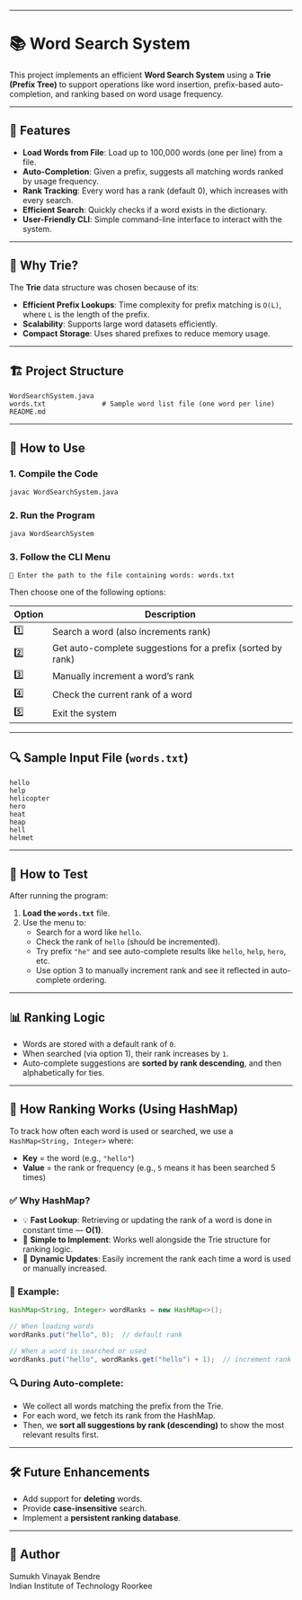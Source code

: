

---

# 📚 Word Search System

This project implements an efficient **Word Search System** using a **Trie (Prefix Tree)** to support operations like word insertion, prefix-based auto-completion, and ranking based on word usage frequency.

---

## 🚀 Features

- **Load Words from File**: Load up to 100,000 words (one per line) from a file.
- **Auto-Completion**: Given a prefix, suggests all matching words ranked by usage frequency.
- **Rank Tracking**: Every word has a rank (default 0), which increases with every search.
- **Efficient Search**: Quickly checks if a word exists in the dictionary.
- **User-Friendly CLI**: Simple command-line interface to interact with the system.

---

## 🧠 Why Trie?

The **Trie** data structure was chosen because of its:

- **Efficient Prefix Lookups**: Time complexity for prefix matching is `O(L)`, where `L` is the length of the prefix.
- **Scalability**: Supports large word datasets efficiently.
- **Compact Storage**: Uses shared prefixes to reduce memory usage.

---

## 🏗️ Project Structure

```
WordSearchSystem.java
words.txt              # Sample word list file (one word per line)
README.md
```

---

## 🔧 How to Use

### 1. Compile the Code

```bash
javac WordSearchSystem.java
```

### 2. Run the Program

```bash
java WordSearchSystem
```

### 3. Follow the CLI Menu

```
📂 Enter the path to the file containing words: words.txt
```

Then choose one of the following options:

| Option | Description |
|--------|-------------|
| 1️⃣    | Search a word (also increments rank) |
| 2️⃣    | Get auto-complete suggestions for a prefix (sorted by rank) |
| 3️⃣    | Manually increment a word’s rank |
| 4️⃣    | Check the current rank of a word |
| 5️⃣    | Exit the system |

---

## 🔍 Sample Input File (`words.txt`)

```
hello
help
helicopter
hero
heat
heap
hell
helmet
```

---

## 🧪 How to Test

After running the program:

1. **Load the `words.txt`** file.
2. Use the menu to:
   - Search for a word like `hello`.
   - Check the rank of `hello` (should be incremented).
   - Try prefix `"he"` and see auto-complete results like `hello`, `help`, `hero`, etc.
   - Use option 3 to manually increment rank and see it reflected in auto-complete ordering.

---

## 📊 Ranking Logic

- Words are stored with a default rank of `0`.
- When searched (via option 1), their rank increases by `1`.
- Auto-complete suggestions are **sorted by rank descending**, and then alphabetically for ties.

---

## 🧮 How Ranking Works (Using HashMap)

To track how often each word is used or searched, we use a `HashMap<String, Integer>` where:

- **Key** = the word (e.g., `"hello"`)
- **Value** = the rank or frequency (e.g., `5` means it has been searched 5 times)

### ✅ Why HashMap?
- 💡 **Fast Lookup**: Retrieving or updating the rank of a word is done in constant time — **O(1)**.
- 🧱 **Simple to Implement**: Works well alongside the Trie structure for ranking logic.
- 🔄 **Dynamic Updates**: Easily increment the rank each time a word is used or manually increased.

### 🧪 Example:
```java
HashMap<String, Integer> wordRanks = new HashMap<>();

// When loading words
wordRanks.put("hello", 0);  // default rank

// When a word is searched or used
wordRanks.put("hello", wordRanks.get("hello") + 1);  // increment rank
```

### 🔍 During Auto-complete:
- We collect all words matching the prefix from the Trie.
- For each word, we fetch its rank from the HashMap.
- Then, we **sort all suggestions by rank (descending)** to show the most relevant results first.

---

## 🛠 Future Enhancements

- Add support for **deleting** words.
- Provide **case-insensitive** search.
- Implement a **persistent ranking database**.

---

## 🙌 Author

Sumukh Vinayak Bendre  
Indian Institute of Technology Roorkee

